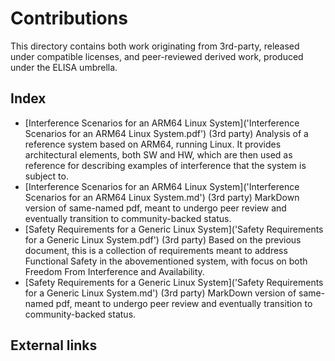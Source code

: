 # Contributions

This directory contains both work originating from 3rd-party, released under
compatible licenses, and peer-reviewed derived work, produced under the
ELISA umbrella.

## Index
* [Interference Scenarios for an ARM64 Linux System]('Interference Scenarios for an ARM64 Linux System.pdf')
  (3rd party) Analysis of a reference system based on ARM64, running Linux.
  It provides architectural elements, both SW and HW, which are then used
  as reference for describing examples of interference that the system is
  subject to.
* [Interference Scenarios for an ARM64 Linux System]('Interference Scenarios for an ARM64 Linux System.md')
  (3rd party) MarkDown version of same-named pdf, meant to undergo peer
  review and eventually transition to community-backed status.
* [Safety Requirements for a Generic Linux System]('Safety Requirements for a Generic Linux System.pdf')
  (3rd party) Based on the previous document, this is a collection of
  requirements meant to address Functional Safety in the abovementioned
  system, with focus on both Freedom From Interference and Availability.
* [Safety Requirements for a Generic Linux System]('Safety Requirements for a Generic Linux System.md')
  (3rd party) MarkDown version of same-named pdf, meant to undergo peer
  review and eventually transition to community-backed status.

## External links
